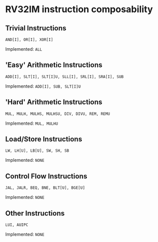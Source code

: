 # RV32IM instruction composability

## Trivial Instructions

`AND[I], OR[I], XOR[I]`

Implemented: `ALL`

## 'Easy' Arithmetic Instructions

`ADD[I], SLT[I], SLT[I]U, SLL[I], SRL[I], SRA[I], SUB`

Implemented: `ADD[I], SUB, SLT[I]U`

## 'Hard' Arithmetic Instructions

`MUL, MULH, MULHS, MULHSU, DIV, DIVU, REM, REMU`

Implemented: `MUL, MULHU`

## Load/Store Instructions

`LW, LH[U], LB[U], SW, SH, SB`

Implemented: `NONE`

## Control Flow Instructions

`JAL, JALR, BEQ, BNE, BLT[U], BGE[U]`

Implemented: `NONE`

## Other Instructions

`LUI, AUIPC`

Implemented: `NONE`
